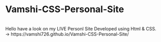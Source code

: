# Vamshi-CSS-Personal-Site
<html>
 
</br>
Hello have a look on my <bold>LIVE</bold> Personl Site Developed using Html & CSS.
</br>
-> https://vamshi726.github.io/Vamshi-CSS-Personal-Site/
 </html>
